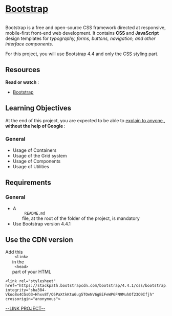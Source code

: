# [Bootstrap](https://intranet.hbtn.io/projects/623)

<html>
<div class="panel panel-default" id="project-description">
 <div class="panel-body">
  <p>
   <img alt="" loading="lazy" src="https://s3.eu-west-3.amazonaws.com/hbtn.intranet/uploads/medias/2020/3/81ad5d3e90751bb185d9.png?X-Amz-Algorithm=AWS4-HMAC-SHA256&amp;X-Amz-Credential=AKIA4MYA5JM5DUTZGMZG%2F20230106%2Feu-west-3%2Fs3%2Faws4_request&amp;X-Amz-Date=20230106T170203Z&amp;X-Amz-Expires=86400&amp;X-Amz-SignedHeaders=host&amp;X-Amz-Signature=6385682a61662f02076012a2a3247db6ffd3a1203b82f6c3132c80a2aebeb350" style=""/>
  </p>
  <p>
   Bootstrap is a free and open-source CSS framework directed at responsive, mobile-first front-end web development. 
It contains
   <strong>
    CSS
   </strong>
   and
   <strong>
    JavaScript
   </strong>
   design templates for
   <em>
    typography, forms, buttons, navigation, and other interface components.
   </em>
  </p>
  <p>
   For this project, you will use Bootstrap 4.4 and only the CSS styling part.
  </p>
  <h2>
   Resources
  </h2>
  <p>
   <strong>
    Read or watch
   </strong>
   :
  </p>
  <ul>
   <li>
    <a href="https://getbootstrap.com/docs/4.4/getting-started/introduction/" target="_blank" title="Bootstrap">
     Bootstrap
    </a>
   </li>
  </ul>
  <h2>
   Learning Objectives
  </h2>
  <p>
   At the end of this project, you are expected to be able to
   <a href="https://fs.blog/feynman-learning-technique/" target="_blank" title="explain to anyone">
    explain to anyone
   </a>
   ,
   <strong>
    without the help of Google
   </strong>
   :
  </p>
  <h3>
   General
  </h3>
  <ul>
   <li>
    Usage of Containers
   </li>
   <li>
    Usage of the Grid system
   </li>
   <li>
    Usage of Components
   </li>
   <li>
    Usage of Utilities
   </li>
  </ul>
  <h2>
   Requirements
  </h2>
  <h3>
   General
  </h3>
  <ul>
   <li>
    A
    <code>
     README.md
    </code>
    file, at the root of the folder of the project, is mandatory
   </li>
   <li>
    Use Bootstrap version 4.4.1
   </li>
  </ul>
  <h2>
   Use the CDN version
  </h2>
  <p>
   Add this
   <code>
    &lt;link&gt;
   </code>
   in the
   <code>
    &lt;head&gt;
   </code>
   part of your HTML
  </p>
  <pre><code>&lt;link rel="stylesheet" href="https://stackpath.bootstrapcdn.com/bootstrap/4.4.1/css/bootstrap.min.css" integrity="sha384-Vkoo8x4CGsO3+Hhxv8T/Q5PaXtkKtu6ug5TOeNV6gBiFeWPGFN9MuhOf23Q9Ifjh" crossorigin="anonymous"&gt;
</code></pre>
 </div>
</div>

[--LINK PROJECT--](https://intranet.hbtn.io/projects/623)
</html>